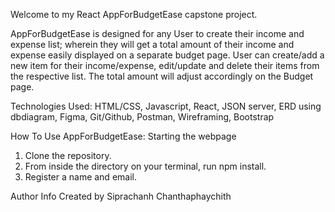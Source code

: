 Welcome to my React AppForBudgetEase capstone project. 

AppForBudgetEase is designed for any User to create their income and expense list; wherein they will get a total amount of their income and expense easily displayed on a separate budget page. User can create/add a new item for their income/expense, edit/update and delete their items from the respective list. The total amount will adjust accordingly on the Budget page.  


Technologies Used: 
HTML/CSS,
Javascript,
React,
JSON server,
ERD using dbdiagram,
Figma,
Git/Github,
Postman,
Wireframing,
Bootstrap

How To Use AppForBudgetEase:
Starting the webpage
1. Clone the repository.
2. From inside the directory on your terminal, run npm install.
3. Register a name and email.


Author Info
Created by Siprachanh Chanthaphaychith

